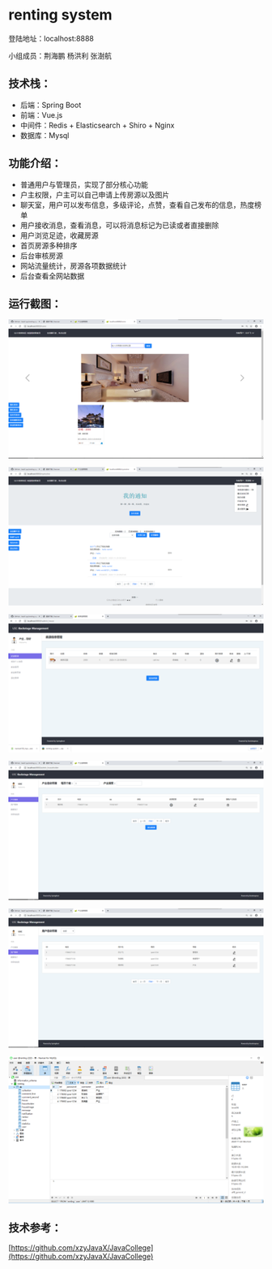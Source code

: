 # renting system 

登陆地址：localhost:8888

小组成员：荆海鹏 杨洪利 张澍航

## 技术栈：

* 后端：Spring Boot 
* 前端：Vue.js 
* 中间件：Redis + Elasticsearch + Shiro + Nginx 
* 数据库：Mysql

## 功能介绍：

* 普通用户与管理员，实现了部分核心功能 
* 户主权限，户主可以自己申请上传房源以及图片   
* 聊天室，用户可以发布信息，多级评论，点赞，查看自己发布的信息，热度榜单    
* 用户接收消息，查看消息，可以将消息标记为已读或者直接删除  
* 用户浏览足迹，收藏房源  
* 首页房源多种排序    
* 后台审核房源  
* 网站流量统计，房源各项数据统计  
* 后台查看全网站数据

## 运行截图：

![首页界面](pic/审核后首页界面.PNG)

![普通用户菜单界面](pic/普通用户菜单界面.PNG)

![户主管理界面](pic/户主管理界面.PNG)

![管理员户主管理界面](pic/管理员户主管理界面.PNG)

![管理员普通用户管理界面](pic/管理员普通用户管理界面.PNG)

![数据库user界面](pic/数据库user界面.PNG)



## 技术参考：

[https://github.com/xzyJavaX/JavaCollege](https://github.com/xzyJavaX/JavaCollege)

